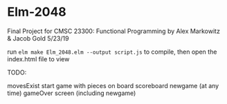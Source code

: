 # Elm-2048

Final Project for CMSC 23300: Functional Programming
by Alex Markowitz & Jacob Gold
5/23/19

run `elm make Elm_2048.elm --output script.js` to compile, then open the index.html file to view


TODO:

movesExist
start game with pieces on board
scoreboard
newgame (at any time)
gameOver screen (including newgame)
